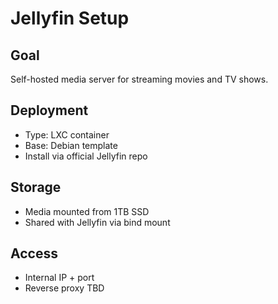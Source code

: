 # Jellyfin Setup

## Goal
Self-hosted media server for streaming movies and TV shows.

## Deployment
- Type: LXC container
- Base: Debian template
- Install via official Jellyfin repo

## Storage
- Media mounted from 1TB SSD
- Shared with Jellyfin via bind mount

## Access
- Internal IP + port
- Reverse proxy TBD
